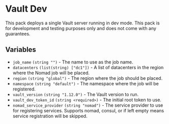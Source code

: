 # Vault Dev
This pack deploys a single Vault server running in dev mode. This pack is for
development and testing purposes only and does not come with any guarantees.

## Variables

- `job_name` `(string "")` - The name to use as the job name.
- `datacenters` `(list(string) ["dc1"])` - A list of datacenters in the region
where the Nomad job will be placed.
- `region` `(string "global")` - The region where the job should be placed.
- `namespace` `(string "default")` - The namespace where the job will be
registered.
- `vault_version` `(string "1.12.0")` - The Vault version to run.
- `vault_dev_token_id` `(string <required>)` - The initial root token to use.
- `nomad_service_provider` `(string "nomad")` - The service provider to use for
registering services. Supports nomad, consul, or if left empty means service
registration will be skipped.
